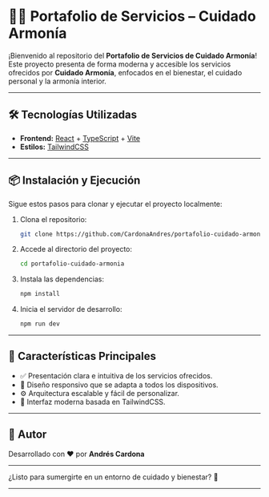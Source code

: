 # 💆‍♀️ Portafolio de Servicios – Cuidado Armonía

¡Bienvenido al repositorio del **Portafolio de Servicios de Cuidado Armonía**!
Este proyecto presenta de forma moderna y accesible los servicios ofrecidos por **Cuidado Armonía**, enfocados en el bienestar, el cuidado personal y la armonía interior.

---

## 🛠️ Tecnologías Utilizadas

* **Frontend:** [React](https://react.dev/) + [TypeScript](https://www.typescriptlang.org/) + [Vite](https://vitejs.dev/)
* **Estilos:** [TailwindCSS](https://tailwindcss.com/)

---

## 📦 Instalación y Ejecución

Sigue estos pasos para clonar y ejecutar el proyecto localmente:

1. Clona el repositorio:

   ```bash
   git clone https://github.com/CardonaAndres/portafolio-cuidado-armonia.git
   ```
2. Accede al directorio del proyecto:

   ```bash
   cd portafolio-cuidado-armonia
   ```
3. Instala las dependencias:

   ```bash
   npm install
   ```
4. Inicia el servidor de desarrollo:

   ```bash
   npm run dev
   ```

---

## 🌟 Características Principales

* ✅ Presentación clara e intuitiva de los servicios ofrecidos.
* 📱 Diseño responsivo que se adapta a todos los dispositivos.
* ⚙️ Arquitectura escalable y fácil de personalizar.
* 🎨 Interfaz moderna basada en TailwindCSS.

---

## 🙌 Autor

Desarrollado con ❤️ por **Andrés Cardona**

---

¿Listo para sumergirte en un entorno de cuidado y bienestar? 🌿

---
